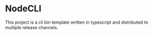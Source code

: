 # NodeCLI

This project is a cli bin template written in typescript and distributed to multiple release channels.
